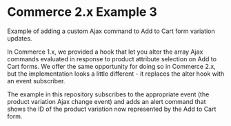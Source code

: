 # Commerce 2.x Example 3
Example of adding a custom Ajax command to Add to Cart form variation updates.

In Commerce 1.x, we provided a hook that let you alter the array Ajax commands evaluated in response to product attribute selection on Add to Cart forms. We offer the same opportunity for doing so in Commerce 2.x, but the implementation looks a little different - it replaces the alter hook with an event subscriber.

The example in this repository subscribes to the appropriate event (the product variation Ajax change event) and adds an alert command that shows the ID of the product variation now represented by the Add to Cart form.

